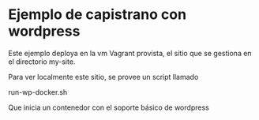 # Ejemplo de capistrano con wordpress

Este ejemplo deploya en la vm Vagrant provista, el sitio que se gestiona en el
directorio my-site.

Para ver localmente este sitio, se provee un script llamado

run-wp-docker.sh

Que inicia un contenedor con el soporte básico de wordpress
